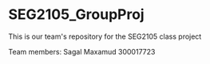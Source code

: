 # SEG2105_GroupProj
This is our team's repository for the SEG2105 class project

Team members:
Sagal Maxamud       300017723
